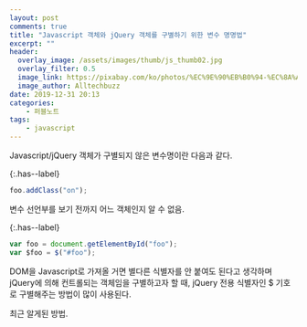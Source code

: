 ```yaml
---
layout: post
comments: true
title: "Javascript 객체와 jQuery 객체를 구별하기 위한 변수 명명법"
excerpt: ""
header:
  overlay_image: /assets/images/thumb/js_thumb02.jpg
  overlay_filter: 0.5
  image_link: https://pixabay.com/ko/photos/%EC%9E%90%EB%B0%94-%EC%8A%A4%ED%81%AC%EB%A6%BD%ED%8A%B8-%ED%94%84%EB%A1%9C%EA%B7%B8%EB%9E%98%EB%A8%B8-%EC%BD%94%EB%93%9C-4523100/
  image_author: Alltechbuzz
date: 2019-12-31 20:13
categories:
    - 퍼블노트
tags:
    - javascript
---
```

Javascript/jQuery 객체가 구별되지 않은 변수명이란 다음과 같다.

{:.has--label}
```javascript
foo.addClass("on");
```
변수 선언부를 보기 전까지 어느 객체인지 알 수 없음.

{:.has--label}
```javascript
var foo = document.getElementById("foo");
var $foo = $("#foo");
```
DOM을 Javascript로 가져올 거면 별다른 식별자를 안 붙여도 된다고 생각하며 jQuery에 의해 컨트롤되는 객체임을 구별하고자 할 때, jQuery 전용 식별자인 $ 기호로 구별해주는 방법이 많이 사용된다.

최근 알게된 방법.